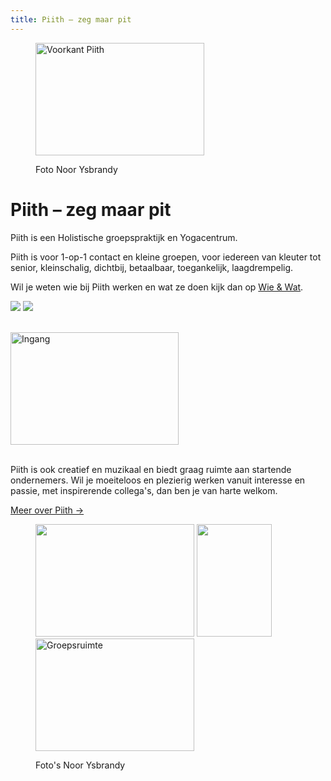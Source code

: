 ```yaml
---
title: Piith – zeg maar pit
---
```


<figure class="align-right">
  <p><img src="https://res.cloudinary.com/piith/image/upload/2013/05/DSC5141-300x200.jpg" alt="Voorkant Piith" width="270" height="180" /></p>
  <figcaption>Foto Noor Ysbrandy</figcaption>
</figure>

# Piith – zeg maar pit

Piith is een Holistische groepspraktijk en Yogacentrum.

Piith is voor 1-op-1 contact en kleine groepen, voor iedereen van kleuter tot senior, kleinschalig, dichtbij, betaalbaar, toegankelijk, laagdrempelig.

Wil je weten wie bij Piith werken en wat ze doen kijk dan op [Wie & Wat](/wie-doet-wat/).

![](https://res.cloudinary.com/piith/image/upload/v1613814864/sample.jpg#dimensions=medium,portrait&align=right)
![](https://res.cloudinary.com/piith/image/upload/v1613814864/sample.jpg#dimensions=medium,landscape&align=right)

<br class="clear" />

<img src="https://res.cloudinary.com/piith/image/upload/2015/09/Shiatsu_het_Gooi_3251_13-269x180.jpg#left" alt="Ingang" width="269" height="180" />

\
Piith is ook creatief en muzikaal en biedt graag ruimte aan startende ondernemers. Wil je moeiteloos en plezierig werken vanuit interesse en passie, met inspirerende collega's, dan ben je van harte welkom.

[Meer over Piith →](/piith/)

<figure class="align-right">
  <p><img src="https://res.cloudinary.com/piith/image/upload/2013/02/DSC4420bewerkt-254x180.jpg" alt="" width="254" height="180" /> <img src="https://res.cloudinary.com/piith/image/upload/2013/02/DSC5128-e1369332980229-200x300.jpg" alt="" width="120" height="180" /> <img src="https://res.cloudinary.com/piith/image/upload/2013/02/DSC4461bewerkt-300x212.jpg" alt="Groepsruimte" width="254" height="180" /></p>
  <figcaption>Foto's Noor Ysbrandy</figcaption>
</figure>

<br class="clear" />
